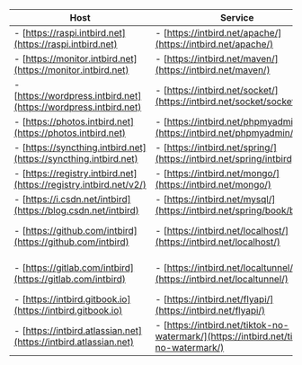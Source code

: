 | Host                                                              | Service                                                                                | Panel                                                                  |
| -------                                                           | -------                                                                                | -------                                                                |
|- [https://raspi.intbird.net](https://raspi.intbird.net)           |- [https://intbird.net/apache/](https://intbird.net/apache/)                            |- [https://intbird.net/webmin/](https://intbird.net/webmin/)            |
|- [https://monitor.intbird.net](https://monitor.intbird.net)       |- [https://intbird.net/maven/](https://intbird.net/maven/)                              |- [https://intbird.net/portainer/](https://intbird.net/portainer/)      |
|- [https://wordpress.intbird.net](https://wordpress.intbird.net)   |- [https://intbird.net/socket/](https://intbird.net/socket/socket.io/)                  |- [https://intbird.net/kubernetes/](https://intbird.net/kubernetes/)    |
|- [https://photos.intbird.net](https://photos.intbird.net)         |- [https://intbird.net/phpmyadmin/](https://intbird.net/phpmyadmin/)                    |- [https://intbird.net/nexus/](https://intbird.net/nexus/)              |
|- [https://syncthing.intbird.net](https://syncthing.intbird.net)   |- [https://intbird.net/spring/](https://intbird.net/spring/intbird)                     |- [https://intbird.net/jenkins/](https://intbird.net/jenkins/)          |
|- [https://registry.intbird.net](https://registry.intbird.net/v2/) |- [https://intbird.net/mongo/](https://intbird.net/mongo/)                              |- [https://intbird.net/remote/](https://intbird.net/ajenti/)            |
|- [https://i.csdn.net/intbird](https://blog.csdn.net/intbird)      |- [https://intbird.net/mysql/](https://intbird.net/spring/book/books)                   |- [https://intbird.net/seafile/](https://intbird.net/seafile/)          |
|- [https://github.com/intbird](https://github.com/intbird)         |- [https://intbird.net/localhost/](https://intbird.net/localhost/)                      |- [https://intbird.net/nextcloud/](https://intbird.net/nextcloud/)      |
|- [https://gitlab.com/intbird](https://gitlab.com/intbird)         |- [https://intbird.net/localtunnel/](https://intbird.net/localtunnel/)                  |- [https://intbird.net/bitwarden/](https://intbird.net/bitwarden/)      |
|- [https://intbird.gitbook.io](https://intbird.gitbook.io)         |- [https://intbird.net/flyapi/](https://intbird.net/flyapi/)                            |- email: [intbird@intbird.net](mailto:intbird@intbird.net)              | 
|- [https://intbird.atlassian.net](https://intbird.atlassian.net)   |- [https://intbird.net/tiktok-no-watermark/](https://intbird.net/tiktok-no-watermark/)  |- telegram: [https://t.me/intbird](https://t.me/intbird)                |
